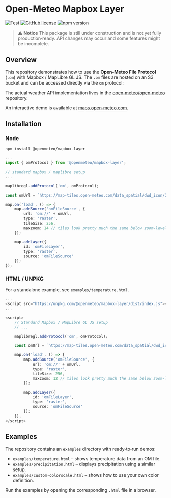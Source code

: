# Open-Meteo Mapbox Layer

![Test](https://github.com/open-meteo/mapbox-layer/actions/workflows/test.yml/badge.svg)
[![GitHub license](https://img.shields.io/github/license/open-meteo/mapbox-layer)](https://github.com/open-meteo/mapbox-layer/blob/main/LICENSE)
![npm version](https://img.shields.io/npm/v/@openmeteo/mapbox-layer?label=@openmeteo/mapbox-layer)

> **⚠️ Notice**
> This package is still under construction and is not yet fully production‑ready.
> API changes may occur and some features might be incomplete.

## Overview

This repository demonstrates how to use the **Open‑Meteo File Protocol** (`.om`) with Mapbox / MapLibre GL JS.
The `.om` files are hosted on an S3 bucket and can be accessed directly via the `om` protocol:

The actual weather API implementation lives in the [open‑meteo/open‑meteo](https://github.com/open-meteo/open-meteo) repository.

An interactive demo is available at [maps.open‑meteo.com](https://maps.open‑meteo.com/).

## Installation

### Node

```bash
npm install @openmeteo/mapbox-layer
```

```ts
...
import { omProtocol } from '@openmeteo/mapbox-layer';

// standard mapbox / maplibre setup
...

maplibregl.addProtocol('om', omProtocol);

const omUrl = `https://map-tiles.open-meteo.com/data_spatial/dwd_icon/2025/10/15/1200Z/2025-10-15T1400.om?variable=temperature_2m`;

map.on('load', () => {
	map.addSource('omFileSource', {
		url: 'om://' + omUrl,
		type: 'raster',
		tileSize: 256,
		maxzoom: 14 // tiles look pretty much the same below zoom-level 12, even on the high res models
	});

	map.addLayer({
		id: 'omFileLayer',
		type: 'raster',
		source: 'omFileSource'
	});
});
```

### HTML / UNPKG

For a standalone example, see `examples/temperature.html`.

```ts
...
<script src="https://unpkg.com/@openmeteo/mapbox-layer/dist/index.js"></script>
...

<script>
	// Standard Mapbox / MapLibre GL JS setup
	// ...

	maplibregl.addProtocol('om', omProtocol);

	const omUrl = `https://map-tiles.open-meteo.com/data_spatial/dwd_icon/2025/10/15/1200Z/2025-10-15T1400.om?variable=temperature_2m`;

	map.on('load', () => {
		map.addSource('omFileSource', {
			url: 'om://' + omUrl,
			type: 'raster',
			tileSize: 256,
			maxzoom: 12 // tiles look pretty much the same below zoom-level 12, even on the high res models
		});

		map.addLayer({
			id: 'omFileLayer',
			type: 'raster',
			source: 'omFileSource'
		});
	});
</script>
```

## Examples

The repository contains an `examples` directory with ready‑to‑run demos:

- `examples/temperature.html` – shows temperature data from an OM file.
- `examples/precipitation.html` – displays precipitation using a similar setup.
- `examples/custom-colorscale.html` – shows how to use your own color definition.

Run the examples by opening the corresponding `.html` file in a browser.
